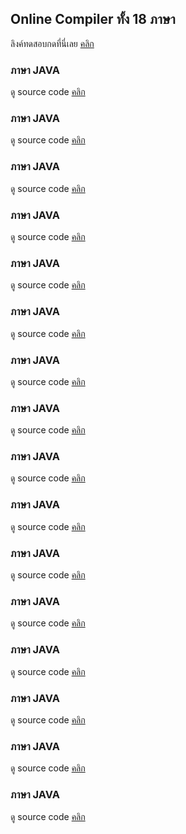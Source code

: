 ## Online Compiler ทั้ง 18 ภาษา

ลิงค์ทดสอบกดที่นี่เลย [คลิก](https://www.onlinegdb.com/)

### ภาษา JAVA

ดู source code [คลิก](https://www.onlinegdb.com/)

### ภาษา JAVA

ดู source code [คลิก](https://www.onlinegdb.com/)

### ภาษา JAVA

ดู source code [คลิก](https://www.onlinegdb.com/)

### ภาษา JAVA

ดู source code [คลิก](https://www.onlinegdb.com/)

### ภาษา JAVA

ดู source code [คลิก](https://www.onlinegdb.com/)

### ภาษา JAVA

ดู source code [คลิก](https://www.onlinegdb.com/)

### ภาษา JAVA

ดู source code [คลิก](https://www.onlinegdb.com/)

### ภาษา JAVA

ดู source code [คลิก](https://www.onlinegdb.com/)

### ภาษา JAVA

ดู source code [คลิก](https://www.onlinegdb.com/)

### ภาษา JAVA

ดู source code [คลิก](https://www.onlinegdb.com/)

### ภาษา JAVA

ดู source code [คลิก](https://www.onlinegdb.com/)

### ภาษา JAVA

ดู source code [คลิก](https://www.onlinegdb.com/)

### ภาษา JAVA

ดู source code [คลิก](https://www.onlinegdb.com/)

### ภาษา JAVA

ดู source code [คลิก](https://www.onlinegdb.com/)

### ภาษา JAVA

ดู source code [คลิก](https://www.onlinegdb.com/)

### ภาษา JAVA

ดู source code [คลิก](https://www.onlinegdb.com/)

